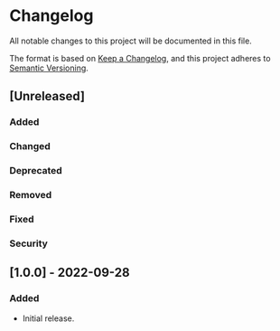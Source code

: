 # Changelog

All notable changes to this project will be documented in this file.

The format is based on [Keep a Changelog][0], and this project adheres to 
[Semantic Versioning][1].

## [Unreleased]
### Added

### Changed

### Deprecated

### Removed

### Fixed

### Security

## [1.0.0] - 2022-09-28
### Added
- Initial release.


[0]: https://keepachangelog.com/en
[1]: https://semver.org/spec/v2.0.0.html


